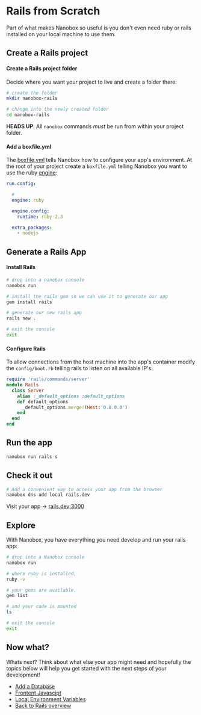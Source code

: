 # Rails from Scratch
Part of what makes Nanobox so useful is you don't even need ruby or rails installed on your local machine to use them.

## Create a Rails project

#### Create a Rails project folder
Decide where you want your project to live and create a folder there:

```bash
# create the folder
mkdir nanobox-rails

# change into the newly created folder
cd nanobox-rails
```

**HEADS UP**: All `nanobox` commands *must* be run from within your project folder.

#### Add a boxfile.yml
The <a href="https://docs.nanobox.io/boxfile/" target="\_blank">boxfile.yml</a> tells Nanobox how to configure your app's environment. At the root of your project create a `boxfile.yml` telling Nanobox you want to use the ruby <a href="https://docs.nanobox.io/engines/" target="\_blank">engine</a>:

<div class="meta" data-method="configFile" data-params="boxfile.yml"></div>

```yaml
run.config:

  #
  engine: ruby

  engine.config:
    runtime: ruby-2.3

  extra_packages:
    - nodejs

```

## Generate a Rails App

#### Install Rails

```bash
# drop into a nanobox console
nanobox run

# install the rails gem so we can use it to generate our app
gem install rails

# generate our new rails app
rails new .

# exit the console
exit
```

#### Configure Rails
To allow connections from the host machine into the app's container modify the `config/boot.rb` telling rails to listen on all available IP's:

<div class="meta" data-method="configFile" data-params="config/boot.rb"></div>

```ruby
require 'rails/commands/server'
module Rails
  class Server
    alias :_default_options :default_options
    def default_options
      _default_options.merge!(Host:'0.0.0.0')
    end
  end
end
```

## Run the app

```bash
nanobox run rails s
```

## Check it out

```bash
# Add a convenient way to access your app from the browser
nanobox dns add local rails.dev
```

Visit your app -> [rails.dev:3000](http://rails.dev:3000)

## Explore

With Nanobox, you have everything you need develop and run your rails app:

```bash
# drop into a Nanobox console
nanobox run

# where ruby is installed,
ruby -v

# your gems are available,
gem list

# and your code is mounted
ls

# exit the console
exit
```

## Now what?
Whats next? Think about what else your app might need and hopefully the topics below will help you get started with the next steps of your development!

* [Add a Database](/ruby/rails/add-a-database)
* [Frontent Javascipt](/ruby/rails/frontend-javascript)
* [Local Environment Variables](/ruby/rails/local-evars)
* [Back to Rails overview](/ruby/rails)
